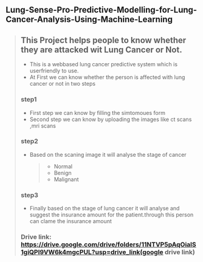 ## Lung-Sense-Pro-Predictive-Modelling-for-Lung-Cancer-Analysis-Using-Machine-Learning
###
>  ## This Project helps people to know whether they are attacked wit Lung Cancer or Not.
> * This is a webbased lung cancer predictive system which is userfriendly to use.
> * At First we can know whether the person is affected with lung cancer or not in two steps
>  ### step1
> * First step we can know by filling the simtomoues form
> * Second step we can know by uploading the images like ct scans ,mri scans
>  ### step2
> * Based on the scaning image it will analyse the stage of cancer
>   >* Normal
>   >* Benign
>   >* Malignant
> ### step3
> * Finally based on the stage of lung cancer it will analyse and suggest the insurance amount for the patient.through this person can clame the insurance amount 
> ### Drive link: https://drive.google.com/drive/folders/11NTVP5pAqOialS1giQPI9VW6k4mgcPUL?usp=drive_link(google drive link)
